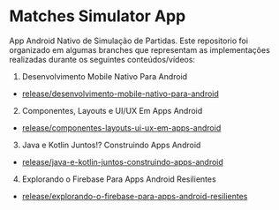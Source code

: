 # Matches Simulator App

App Android Nativo de Simulação de Partidas. Este repositorio foi organizado em algumas branches que representam as implementações realizadas durante os seguintes conteúdos/vídeos:

1. Desenvolvimento Mobile Nativo Para Android
  - [release/desenvolvimento-mobile-nativo-para-android](https://github.com/renepvh/matches-simulator-app/tree/release/desenvolvimento-mobile-nativo-para-android)

2. Componentes, Layouts e UI/UX Em Apps Android
  - [release/componentes-layouts-ui-ux-em-apps-android](https://github.com/renepvh/matches-simulator-app/tree/release/componentes-layouts-ui-ux-em-apps-android)

3. Java e Kotlin Juntos!? Construindo Apps Android
  - [release/java-e-kotlin-juntos-construindo-apps-android](https://github.com/renepvh/matches-simulator-app/tree/release/java-e-kotlin-juntos-construindo-apps-android)

4. Explorando o Firebase Para Apps Android Resilientes
  - [release/explorando-o-firebase-para-apps-android-resilientes](https://github.com/renepvh/matches-simulator-app/tree/release/explorando-o-firebase-para-apps-android-resilientes)
